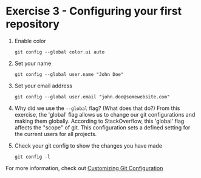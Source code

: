 # Exercise 3 - Configuring your first repository

1.  Enable color

        git config --global color.ui auto

2.  Set your name

        git config --global user.name "John Doe"

3.  Set your email address

        git config --global user.email "john.doe@somewebsite.com"

4.  Why did we use the `--global` flag? (What does that do?)
    From this exercise, the 'global' flag allows us to change our git configurations
    and making them globally.
    According to StackOverflow, this 'global' flag affects the "scope" of git. This
    configuration sets a defined setting for the current users for all projects.

5.  Check your git config to show the changes you have made

        git config -l

For more information, check out [Customizing Git Configuration](https://www.git-scm.com/book/en/v2/Customizing-Git-Git-Configuration)
